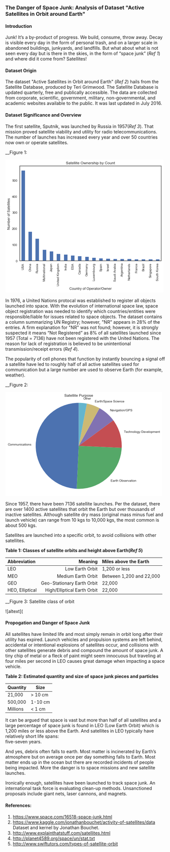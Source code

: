 ### **The Danger of Space Junk:  Analysis of Dataset "Active Satellites in Orbit around Earth"** 

#### Introduction

Junk!  It’s a by-product of progress.  We build, consume, throw away.  Decay is visible every day in the form of personal trash, and 
on a larger scale in abandoned buildings, junkyards, and landfills.  But what about what is not seen every day but is there in the 
skies, in the form of “space junk” (*Ref 1*) and where did it come from?  Satellites!  

#### Dataset Origin

The dataset "Active Satellites in Orbit around Earth" (*Ref 2*) hails from the Satellite Database, produced by Teri Grimwood.  The Satellite Database is updated quarterly, free and publically accessible.  The data are collected from corporate, scientific, government, military, non-governmental, and academic websites available to the public.  It was last updated in July 2016.  

#### Dataset Significance and Overview

The first satellite, Sputnik, was launched by Russia in 1957(*Ref 3*).  That mission proved satellite viability and utility for radio telecommunications.  The number of launches has increased every year and over 50 countries now own or operate satellites.

__Figure 1:  

![alt text](https://github.com/Jminic81/Satellites3/blob/master/Country.png)

In 1976, a United Nations protocal was established to register all objects launched into space.  With the evolution of international space law, space object registration was needed to identify which countries/entities were responsible/liable for issues related to space objects.  The dataset contains a column summarizing UN Registry; however, "NR" appears in 28% of the entries.  A firm explanation for "NR" was not found; however, it is strongly suspected it means “Not Registered” as 8% of all satellites launched since 1957 (Total = 7136) have not been registered with the United Nations.  The reason for lack of registration is believed to be unintentional transmission/receipt errors (*Ref 4*).

The popularity of cell phones that function by instantly bouncing a signal off a satellite have led to roughly half of all active satellites used for communication but a large number are used to observe Earth (for example, weather).  

__Figure 2:  

![altext](https://github.com/Jminic81/Satellites3/blob/master/pie1.png)


Since 1957, there have been 7136 satellite launches.  Per the dataset, there are over 1400 active satellites that orbit the Earth but over thousands of inactive satellites.  Although satellite dry mass (original mass minus fuel and launch vehicle) can range from 10 kgs to 10,000 kgs, the most common is about 500 kgs.  

Satellites are launched into a specific orbit, to avoid collisions with other satellites. 

__Table 1:  Classes of satellite orbits and height above Earth(*Ref 5*)__

|__Abbreviation__  |__Meaning__                  |__Miles above the Earth__    | 
|:-----------------|----------------------------:|:----------------------------|
| LEO              | Low Earth Orbit             |  1,200 or less              |
| MEO              | Medium Earth Orbit          |  Between 1,200 and 22,000   |
| GEO              | Geo-Stationary Earth Orbit  |  22,000                     |
| HEO, Elliptical  | High/Elliptical Earth Orbit |  22,000                     |

__Figure 3:  Satellite class of orbit

![altext](



#### Propogation and Danger of Space Junk

All satellites have limited life and most simply remain in orbit long after their utility has expired.  Launch vehicles and propulsion systems are left behind, accidental or intentional explosions of satellites occur, and collisions with other satellites generate debris and compound the amount of space junk.  A tiny chip of metal or a fleck of paint might seem innocuous but traveling at four miles per second in LEO causes great damage when impacting a space vehicle.  

__Table 2:  Estimated quantity and size of space junk pieces and particles__

|__Quantity__  |__Size__   | 
|:-------------|-----------|
| 21,000       | > 10 cm   |
| 500,000      | 1-10 cm   |
| Millions     | <  1 cm   |

It can be argued that space is vast but more than half of all satellites and a large percentage of space junk is found in 
LEO (Low Earth Orbit) which is 1,200 miles or less above the Earth.  And satellites in LEO typically have relatively short life spans:  
five-seven years.  

And yes, debris often falls to earth.  Most matter is incinerated by Earth’s atmosphere but on average once per day something falls 
to Earth.  Most matter ends up in the ocean but there are recorded incidents of people being impacted.   More the danger is to space 
missions and new satellite launches.

Ironically enough, satellites have been launched to track space junk.  An international task force is evaluating clean-up methods. Unsanctioned proposals include giant nets, laser cannons, and magnets. 

#### References:

1.	https://www.space.com/16518-space-junk.html
2.  https://www.kaggle.com/jonathanbouchet/activity-of-satellites/data  Dataset and kernel by Jonathan Bouchet.
3.  http://www.explainthatstuff.com/satellites.html
4.  http://planet4589.org/space/un/stat.txt
5.  http://www.swiftutors.com/types-of-satellite-orbit
